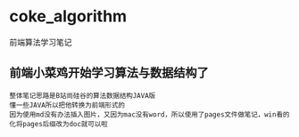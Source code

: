 # coke_algorithm
前端算法学习笔记

## 前端小菜鸡开始学习算法与数据结构了
    整体笔记思路是B站尚硅谷的算法数据结构JAVA版
    懂一些JAVA所以把他转换为前端形式的
    因为使用md没有办法插入图片，又因为mac没有word，所以使用了pages文件做笔记，win看的化将pages后缀改为doc就可以啦